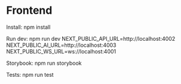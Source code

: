 # Frontend

Install:
  npm install

Run dev: npm run dev
  NEXT_PUBLIC_API_URL=http://localhost:4002 NEXT_PUBLIC_AI_URL=http://localhost:4003 NEXT_PUBLIC_WS_URL=ws://localhost:4001 

Storybook:
  npm run storybook

Tests:
  npm run test
